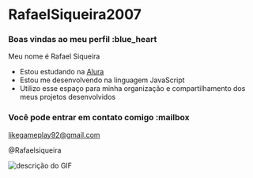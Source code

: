 # RafaelSiqueira2007
### Boas vindas ao meu perfil :blue_heart

Meu nome é Rafael Siqueira 

- Estou estudando na [Alura](https://www.alura.com.br)
- Estou me desenvolvendo na linguagem JavaScript
- Utilizo esse espaço para minha organização e compartilhamento dos meus projetos desenvolvidos

### Você pode entrar em contato comigo :mailbox

likegameplay92@gmail.com

@Rafaelsiqueira

![descrição do GIF](https://media1.tenor.com/m/COM78THbePQAAAAd/neymar.gif)
